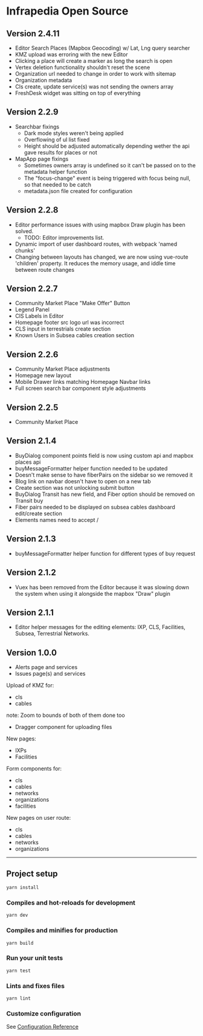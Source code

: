 # Infrapedia Open Source

## Version 2.4.11

- Editor Search Places (Mapbox Geocoding) w/ Lat, Lng query searcher
- KMZ upload was erroring with the new Editor
- Clicking a place will create a marker as long the search is open
- Vertex deletion functionality shouldn't reset the scene
- Organization url needed to change in order to work with sitemap
- Organization metadata
- Cls create, update service(s) was not sending the owners array
- FreshDesk widget was sitting on top of everything

## Version 2.2.9

- Searchbar fixings
  - Dark mode styles weren't being applied
  - Overflowing of ul list fixed
  - Height should be adjusted automatically depending wether the api gave results for places or not
- MapApp page fixings
  - Sometimes owners array is undefined so it can't be passed on to the metadata helper function
  - The "focus-change" event is being triggered with focus being null, so that needed to be catch
  - metadata.json file created for configuration

## Version 2.2.8

- Editor performance issues with using mapbox Draw plugin has been solved.
  - TODO: Editor improvements list.
- Dynamic import of user dashboard routes, with webpack 'named chunks'
- Changing between layouts has changed, we are now using vue-route 'children' property. It reduces the memory usage, and iddle time between route changes

## Version 2.2.7

- Community Market Place "Make Offer" Button
- Legend Panel
- ClS Labels in Editor
- Homepage footer src logo url was incorrect
- CLS input in terrestrials create section
- Known Users in Subsea cables creation section

## Version 2.2.6

- Community Market Place adjustments
- Homepage new layout
- Mobile Drawer links matching Homepage Navbar links
- Full screen search bar component style adjustments

## Version 2.2.5

- Community Market Place

## Version 2.1.4

- BuyDialog component points field is now using custom api and mapbox places api
- buyMessageFormatter helper function needed to be updated
- Doesn't make sense to have fiberPairs on the sidebar so we removed it
- Blog link on navbar doesn't have to open on a new tab
- Create section was not unlocking submit button
- BuyDialog Transit has new field, and Fiber option should be removed on Transit buy
- Fiber pairs needed to be displayed on subsea cables dashboard edit/create section
- Elements names need to accept /

## Version 2.1.3

- buyMessageFormatter helper function for different types of buy request

## Version 2.1.2

- Vuex has been removed from the Editor because it was slowing down the system when using it alongside the mapbox "Draw" plugin

## Version 2.1.1

- Editor helper messages for the editing elements: IXP, CLS, Facilities, Subsea, Terrestrial Networks.

## Version 1.0.0

- Alerts page and services
- Issues page(s) and services

Upload of KMZ for:

- cls
- cables

note: Zoom to bounds of both of them done too

- Dragger component for uploading files

New pages:

- IXPs
- Facilities

Form components for:

- cls
- cables
- networks
- organizations
- facilities

New pages on user route:

- cls
- cables
- networks
- organizations

---

## Project setup

```
yarn install
```

### Compiles and hot-reloads for development

```
yarn dev
```

### Compiles and minifies for production

```
yarn build
```

### Run your unit tests

```
yarn test
```

### Lints and fixes files

```
yarn lint
```

### Customize configuration

See [Configuration Reference](https://cli.vuejs.org/config/)
